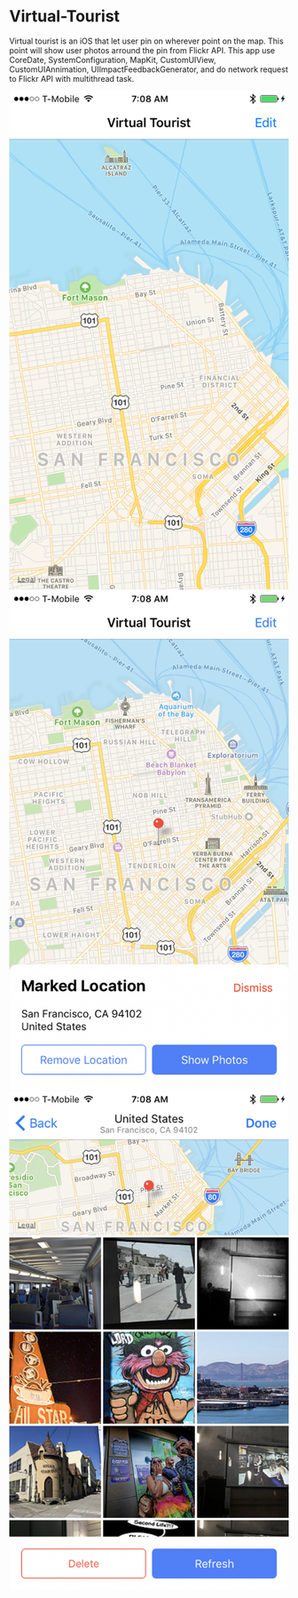 # Virtual-Tourist

Virtual tourist is an iOS that let user pin on wherever point on the map. This point will show user photos arround the pin from Flickr API. This app use CoreDate, SystemConfiguration, MapKit, CustomUIView, CustomUIAnnimation, UIImpactFeedbackGenerator, and do network request to Flickr API with multithread task.

![Screenshot](/Screenshots/image0.PNG)
![Screenshot](/Screenshots/image1.PNG)
![Screenshot](/Screenshots/image2.PNG)
